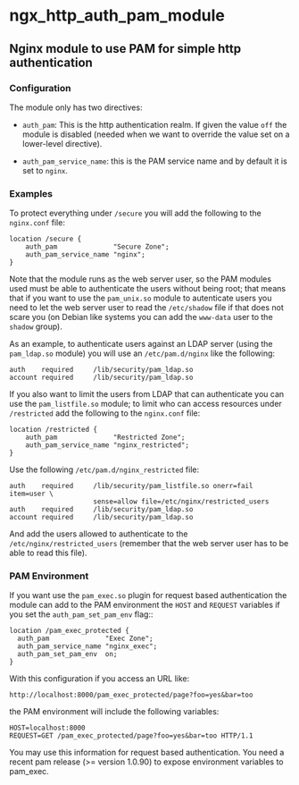 # ngx\_http\_auth\_pam\_module

## Nginx module to use PAM for simple http authentication

### Configuration

The module only has two directives:

  - `auth_pam`: This is the http authentication realm. If given the
    value `off` the module is disabled (needed when we want to override
    the value set on a lower-level directive).

  - `auth_pam_service_name`: this is the PAM service name and by default
    it is set to `nginx`.

### Examples

To protect everything under `/secure` you will add the following to the
`nginx.conf` file:

    location /secure {
        auth_pam              "Secure Zone";
        auth_pam_service_name "nginx";
    }

Note that the module runs as the web server user, so the PAM modules
used must be able to authenticate the users without being root; that
means that if you want to use the `pam_unix.so` module to autenticate
users you need to let the web server user to read the `/etc/shadow` file
if that does not scare you (on Debian like systems you can add the
`www-data` user to the `shadow` group).

As an example, to authenticate users against an LDAP server (using the
`pam_ldap.so` module) you will use an `/etc/pam.d/nginx` like the
following:

    auth    required     /lib/security/pam_ldap.so
    account required     /lib/security/pam_ldap.so

If you also want to limit the users from LDAP that can authenticate you
can use the `pam_listfile.so` module; to limit who can access resources
under `/restricted` add the following to the `nginx.conf` file:

    location /restricted {
        auth_pam              "Restricted Zone";
        auth_pam_service_name "nginx_restricted";
    }

Use the following `/etc/pam.d/nginx_restricted`
    file:

    auth    required     /lib/security/pam_listfile.so onerr=fail item=user \
                         sense=allow file=/etc/nginx/restricted_users
    auth    required     /lib/security/pam_ldap.so
    account required     /lib/security/pam_ldap.so

And add the users allowed to authenticate to the
`/etc/nginx/restricted_users` (remember that the web server user has to
be able to read this file).

### PAM Environment

If you want use the `pam_exec.so` plugin for request based
authentication the module can add to the PAM environment the `HOST` and
`REQUEST` variables if you set the `auth_pam_set_pam_env` flag::

    location /pam_exec_protected {
      auth_pam              "Exec Zone";
      auth_pam_service_name "nginx_exec";
      auth_pam_set_pam_env  on;
    }

With this configuration if you access an URL like:

    http://localhost:8000/pam_exec_protected/page?foo=yes&bar=too

the PAM environment will include the following variables:

    HOST=localhost:8000
    REQUEST=GET /pam_exec_protected/page?foo=yes&bar=too HTTP/1.1

You may use this information for request based authentication. You need
a recent pam release (\>= version 1.0.90) to expose environment
variables to pam\_exec.